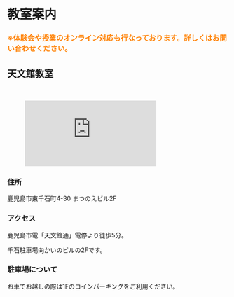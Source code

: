 # 教室案内
### <font color="#ff8000">※体験会や授業のオンライン対応も行なっております。詳しくはお問い合わせください。</font>
## 天文館教室
<br>
<div class="google-map"><figure><iframe src="https://www.google.com/maps/embed?pb=!1m18!1m12!1m3!1d3398.5419994641934!2d130.55029731515236!3d31.59160518134616!2m3!1f0!2f0!3f0!3m2!1i1024!2i768!4f13.1!3m3!1m2!1s0x353e67555b9163d7%3A0x8a9579b81fff1aeb!2z44CSODkyLTA4NDIg6bm_5YWQ5bO255yM6bm_5YWQ5bO25biC5p2x5Y2D55-z55S677yU4oiS77yT77yQ!5e0!3m2!1sja!2sjp!4v1554215532619!5m2!1sja!2sjp" frameborder="0" style="border:0" allowfullscreen=""></iframe></figure></div>

### 住所
鹿児島市東千石町4-30 まつのえビル2F

### アクセス
鹿児島市電「天文館通」電停より徒歩5分。

千石駐車場向かいのビルの2Fです。

### 駐車場について
お車でお越しの際は1Fのコインパーキングをご利用ください。
